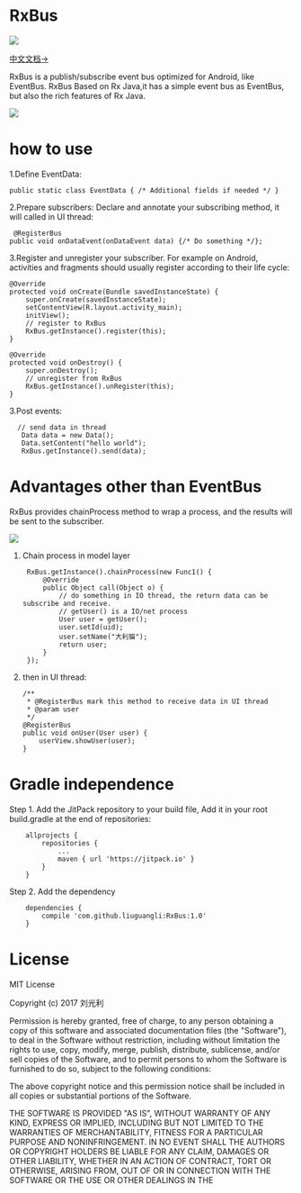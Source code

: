 # RxBus
[![](https://jitpack.io/v/liuguangli/RxBus.svg)](https://jitpack.io/#liuguangli/RxBus)

[中文文档->](https://github.com/liuguangli/RxBus/blob/master/README_CH.md)

RxBus is a publish/subscribe event bus optimized for Android, like EventBus.
RxBus Based on Rx Java,it has a simple event bus as EventBus, but also the rich features of Rx Java.

![](https://github.com/liuguangli/RxBus/blob/master/RxBus.png)

# how to use

1.Define EventData:

    public static class EventData { /* Additional fields if needed */ }


2.Prepare subscribers: Declare and annotate your subscribing method, it will called in UI thread:

     @RegisterBus
    public void onDataEvent(onDataEvent data) {/* Do something */};

3.Register and unregister your subscriber. For example on Android, activities and fragments should usually register according to their life cycle:

    @Override
    protected void onCreate(Bundle savedInstanceState) {
        super.onCreate(savedInstanceState);
        setContentView(R.layout.activity_main);
        initView();
        // register to RxBus
        RxBus.getInstance().register(this);
    }

    @Override
    protected void onDestroy() {
        super.onDestroy();
        // unregister from RxBus
        RxBus.getInstance().unRegister(this);
    }
3.Post events:


      // send data in thread
       Data data = new Data();
       Data.setContent("hello world");
       RxBus.getInstance().send(data);


# Advantages other than EventBus

RxBus provides chainProcess method to wrap a process, and the results will be sent to the subscriber.


![](https://github.com/liuguangli/RxBus/blob/master/RxBusChain.png)

1. Chain process in model layer

        RxBus.getInstance().chainProcess(new Func1() {
            @Override
            public Object call(Object o) {
                // do something in IO thread, the return data can be subscribe and receive.
                // getUser() is a IO/net process
                User user = getUser();
                user.setId(uid);
                user.setName("大利猫");
                return user;
            }
        });


2. then in UI thread:

       /**
        * @RegisterBus mark this method to receive data in UI thread
        * @param user
        */
       @RegisterBus
       public void onUser(User user) {
           userView.showUser(user);
       }

# Gradle independence

Step 1. Add the JitPack repository to your build file, Add it in your root build.gradle at the end of repositories:

       	allprojects {
       		repositories {
       			...
       			maven { url 'https://jitpack.io' }
       		}
       	}

Step 2. Add the dependency

       	dependencies {
       		compile 'com.github.liuguangli:RxBus:1.0'
       	}

# License

MIT License

Copyright (c) 2017 刘光利

Permission is hereby granted, free of charge, to any person obtaining a copy
of this software and associated documentation files (the "Software"), to deal
in the Software without restriction, including without limitation the rights
to use, copy, modify, merge, publish, distribute, sublicense, and/or sell
copies of the Software, and to permit persons to whom the Software is
furnished to do so, subject to the following conditions:

The above copyright notice and this permission notice shall be included in all
copies or substantial portions of the Software.

THE SOFTWARE IS PROVIDED "AS IS", WITHOUT WARRANTY OF ANY KIND, EXPRESS OR
IMPLIED, INCLUDING BUT NOT LIMITED TO THE WARRANTIES OF MERCHANTABILITY,
FITNESS FOR A PARTICULAR PURPOSE AND NONINFRINGEMENT. IN NO EVENT SHALL THE
AUTHORS OR COPYRIGHT HOLDERS BE LIABLE FOR ANY CLAIM, DAMAGES OR OTHER
LIABILITY, WHETHER IN AN ACTION OF CONTRACT, TORT OR OTHERWISE, ARISING FROM,
OUT OF OR IN CONNECTION WITH THE SOFTWARE OR THE USE OR OTHER DEALINGS IN THE